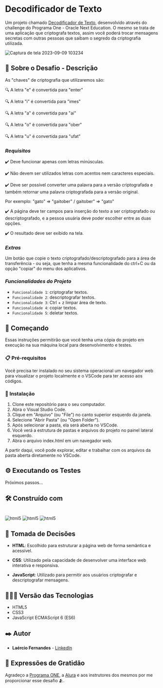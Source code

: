# Decodificador de Texto

Um projeto chamado [Decodificador de Texto](https://fernandesmelo.github.io/challenge-decodificador-de-texto/), desenvolvido através do challenge do Programa One - Oracle Next Education.
O mesmo se trata de uma aplicação que criptografa textos, assim você poderá trocar mensagens secretas com outras pessoas que saibam o segredo da criptografia utilizada.

![Captura de tela 2023-09-09 103234](https://github.com/fernandesmelo/challenge-decodificador-de-texto/assets/113717317/091bcb6b-74dd-48bf-ac6f-43fc6c36b634)

## 📝 Sobre o Desafio - Descrição
As "chaves" de criptografia que utilizaremos são:

🔍 A letra "e" é convertida para "enter"

🔍 A letra "i" é convertida para "imes"

🔍 A letra "a" é convertida para "ai"

🔍 A letra "o" é convertida para "ober"

🔍 A letra "u" é convertida para "ufat"

### *Requisitos*
✔️ Deve funcionar apenas com letras minúsculas.

✔️ Não devem ser utilizados letras com acentos nem caracteres especiais.

✔️ Deve ser possível converter uma palavra para a versão criptografada e também retornar uma palavra criptografada para a versão original.

Por exemplo:
"gato" => "gaitober" / gaitober" => "gato"

✔️ A página deve ter campos para inserção do texto a ser criptografado ou descriptografado, e a pessoa usuária deve poder escolher entre as duas opções.

✔️ O resultado deve ser exibido na tela.

### *Extras*
Um botão que copie o texto criptografado/descriptografado para a área de transferência - ou seja, que tenha a mesma funcionalidade do ctrl+C ou da opção "copiar" do menu dos aplicativos.

### *Funcionalidades do Projeto*
- `Funcionalidade 1`: criptografar textos.
- `Funcionalidade 2`: descriptografar textos.
- `Funcionalidade 3`: Ctrl + z limpar área de texto.
- `Funcionalidade 4`: copiar textos.  
- `Funcionalidade 5`: deletar textos.                          

## 🚀 Começando

Essas instruções permitirão que você tenha uma cópia do projeto em execução na sua máquina local para desenvolvimento e testes.

### 📋 Pré-requisitos

Você precisa ter instalado  no seu sistema operacional um navegador web para visualizar o projeto localmente e o VSCode para ter acesso aos códigos. 

### 🔧 Instalação

1. Clone este repositório para o seu computador.
2. Abra o Visual Studio Code.
3. Clique em "Arquivo" (ou "File") no canto superior esquerdo da janela.
4. Selecione "Abrir Pasta" (ou "Open Folder").
5. Após selecionar a pasta, ela será aberta no VSCode.
6. Você verá a estrutura de pastas e arquivos do projeto no painel lateral esquerdo.
7. Abra o arquivo index.html em um navegador web.

A partir daqui, você pode explorar, editar e trabalhar com os arquivos da pasta aberta diretamente no VSCode.

## ⚙️ Executando os Testes

Próximos passos...

## 🛠️ Construído com

<div style="display: inline-block"><br/>
  <img align="center" alt="html5" src="https://img.shields.io/badge/HTML5-E34F26?style=for-the-badge&logo=html5&logoColor=white" /> 
  <img align="center" alt="html5" src="https://img.shields.io/badge/CSS3-1572B6?style=for-the-badge&logo=css3&logoColor=white" />
  <img align="center" alt="html5" src="https://img.shields.io/badge/JavaScript-323330?style=for-the-badge&logo=javascript&logoColor=F7DF1E" />
</div><br/>

## 🔨 Tomada de Decisões

* **HTML**: Escolhido para estruturar a página web de forma semântica e acessível.

* **CSS**: Utilizado pela capacidade de desenvolver uma interface web interativa e responsiva.

* **JavaScript**: Utilizado para permitir aos usuários criptografar e descriptografar mensagens.

## 👨🏽‍💻 Versão das Tecnologias

* HTML5
* CSS3
* JavaScript ECMAScript 6 (ES6)

## ✒️ Autor

* **Laércio Fernandes** - [LinkedIn](https://www.linkedin.com/in/laercio-fernandes/)

## 🎁 Expressões de Gratidão

Agradeço a [Programa ONE](https://www.oracle.com/br/education/oracle-next-education/), a [Alura](https://www.linkedin.com/school/aluracursos/) e aos instrutores dos mesmos por me proporcionar esse desafio 🫂.
